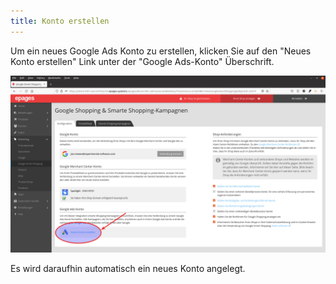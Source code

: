 ```yaml
---
title: Konto erstellen
---
```


Um ein neues Google Ads Konto zu erstellen, klicken Sie auf den "Neues Konto erstellen" Link unter der "Google Ads-Konto" Überschrift.

![](img/neues-konto-erstellen.png)

Es wird daraufhin automatisch ein neues Konto angelegt.